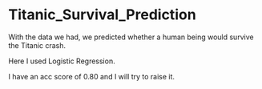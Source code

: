 # Titanic_Survival_Prediction

With the data we had, we predicted whether a human being would survive the Titanic crash.

Here I used Logistic Regression.

I have an acc score of 0.80 and I will try to raise it.
